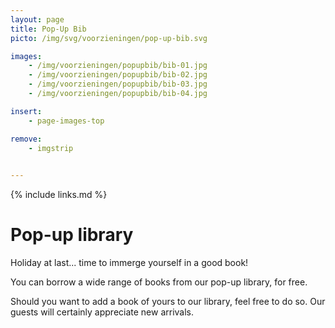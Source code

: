 ```yaml
---
layout: page
title: Pop-Up Bib
picto: /img/svg/voorzieningen/pop-up-bib.svg

images:
    - /img/voorzieningen/popupbib/bib-01.jpg
    - /img/voorzieningen/popupbib/bib-02.jpg
    - /img/voorzieningen/popupbib/bib-03.jpg
    - /img/voorzieningen/popupbib/bib-04.jpg

insert:
    - page-images-top

remove:
    - imgstrip
    

---
```

{% include links.md %}

# Pop-up library

Holiday at last... time to immerge yourself in a good book! 

You can borrow a wide range of books from our pop-up library, for free.

Should you want to add a book of yours to our library, feel free to do so. Our guests will certainly appreciate new arrivals. 

